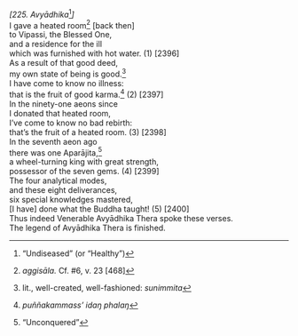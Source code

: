 *\[225. Avyādhika*[^1]*\]*  
I gave a heated room[^2] \[back then\]  
to Vipassi, the Blessed One,  
and a residence for the ill  
which was furnished with hot water. (1) \[2396\]  
As a result of that good deed,  
my own state of being is good.[^3]  
I have come to know no illness:  
that is the fruit of good karma.[^4] (2) \[2397\]  
In the ninety-one aeons since  
I donated that heated room,  
I’ve come to know no bad rebirth:  
that’s the fruit of a heated room. (3) \[2398\]  
In the seventh aeon ago  
there was one Aparājita,[^5]  
a wheel-turning king with great strength,  
possessor of the seven gems. (4) \[2399\]  
The four analytical modes,  
and these eight deliverances,  
six special knowledges mastered,  
\[I have\] done what the Buddha taught! (5) \[2400\]  
Thus indeed Venerable Avyādhika Thera spoke these verses.  
The legend of Avyādhika Thera is finished.  
[^1]: “Undiseased” (or “Healthy”)  
[^2]: *aggisāla.* Cf. \#6, v. 23 \[468\]  
[^3]: lit., well-created, well-fashioned: *sunimmita*  
[^4]: *puññakammass’ idaŋ phalaŋ*  
[^5]: “Unconquered”
